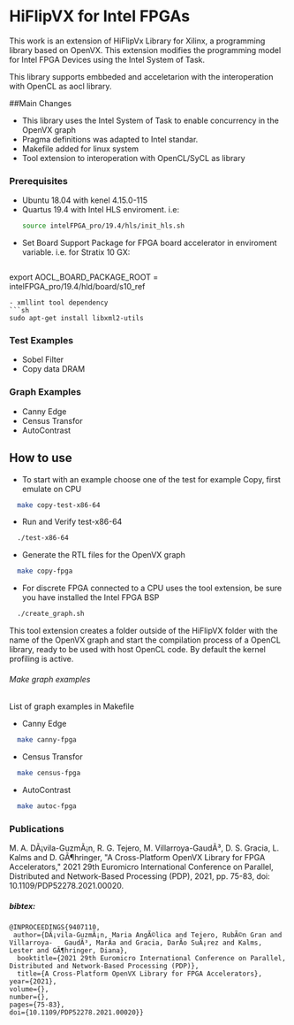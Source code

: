 # HiFlipVX for Intel FPGAs

This work is an extension of HiFlipVx Library for Xilinx, a programming library 
based on OpenVX. This extension modifies
the programming model for Intel FPGA Devices using the Intel System of Task.

This library supports embbeded and acceletarion with the interoperation with OpenCL as aocl library.

##Main Changes
* This library uses the Intel System of Task to enable concurrency in the OpenVX graph
* Pragma definitions was adapted to Intel standar.
* Makefile added for linux system
* Tool extension to interoperation with OpenCL/SyCL as library

### Prerequisites
- Ubuntu 18.04 with kenel  4.15.0-115
- Quartus 19.4 with Intel HLS enviroment. i.e:
  ```sh
  source intelFPGA_pro/19.4/hls/init_hls.sh
  ```
- Set Board Support Package for FPGA board accelerator in enviroment variable. i.e. for Stratix 10 GX:
  ```sh
export AOCL_BOARD_PACKAGE_ROOT = intelFPGA_pro/19.4/hld/board/s10_ref
  ```
- xmllint tool dependency
  ```sh
sudo apt-get install libxml2-utils
  ```
### Test Examples
* Sobel Filter
* Copy data DRAM

### Graph Examples
* Canny Edge
* Census Transfor
* AutoContrast

## How to use

* To start with an example choose one of the test for example Copy, first emulate on CPU 
```bash
  make copy-test-x86-64 
```
* Run and Verify test-x86-64
```bash
  ./test-x86-64 
```
* Generate the RTL files for the OpenVX graph
```bash
  make copy-fpga 
```
* For discrete FPGA connected to a CPU uses the tool extension, be sure you have installed
the Intel FPGA BSP
```bash
  ./create_graph.sh 
```
This tool extension creates a folder outside of the HiFlipVX folder with the name of the OpenVX graph and start the compilation process of a OpenCL library, ready to be used with host OpenCL code. By default the kernel profiling is active.

###### Make graph examples
List of  graph examples in Makefile
* Canny Edge
```bash
  make canny-fpga 
```
* Census Transfor
```bash
  make census-fpga 
```
* AutoContrast
```bash
  make autoc-fpga 
```

### Publications
M. A. DÃ¡vila-GuzmÃ¡n, R. G. Tejero, M. Villarroya-GaudÃ³, D. S. Gracia, L. Kalms and D. GÃ¶hringer, "A Cross-Platform OpenVX Library for FPGA Accelerators," 2021 29th Euromicro International Conference on Parallel, Distributed and Network-Based Processing (PDP), 2021, pp. 75-83, doi: 10.1109/PDP52278.2021.00020.

##### bibtex:

    @INPROCEEDINGS{9407110,
 	 author={DÃ¡vila-GuzmÃ¡n, Maria AngÃ©lica and Tejero, RubÃ©n Gran and Villarroya-	GaudÃ³, MarÃ­a and Gracia, DarÃ­o SuÃ¡rez and Kalms, Lester and GÃ¶hringer, Diana},
	  booktitle={2021 29th Euromicro International Conference on Parallel, Distributed and Network-Based Processing (PDP)}, 
	  title={A Cross-Platform OpenVX Library for FPGA Accelerators}, 
  	year={2021},
  	volume={},
  	number={},
  	pages={75-83},
  	doi={10.1109/PDP52278.2021.00020}}
